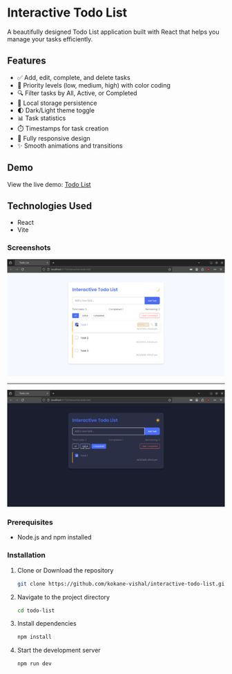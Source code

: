 # Interactive Todo List

A beautifully designed Todo List application built with React that helps you manage your tasks efficiently.

## Features

- ✅ Add, edit, complete, and delete tasks
- 🌈 Priority levels (low, medium, high) with color coding
- 🔍 Filter tasks by All, Active, or Completed
- 💾 Local storage persistence
- 🌓 Dark/Light theme toggle
- 📊 Task statistics
- ⏱️ Timestamps for task creation
- 📱 Fully responsive design
- ✨ Smooth animations and transitions

## Demo

View the live demo: [Todo List](https://kokane-vishal.github.io/interactive-todo-list/)

## Technologies Used

- React
- Vite

### Screenshots
![todo-list app image](./screenshot1.png)

---

![todo-list app image](./screenshot2.png)

### Prerequisites
- Node.js and npm installed

### Installation
1. Clone or Download the repository
   ```bash
   git clone https://github.com/kokane-vishal/interactive-todo-list.git
   ``` 
2. Navigate to the project directory
   ```bash
   cd todo-list
   ```
3. Install dependencies
   ```bash
   npm install
   ```
4. Start the development server
   ```bash
   npm run dev
   ```
